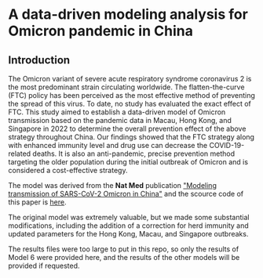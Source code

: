 # A data-driven modeling analysis for Omicron pandemic in China


## Introduction

The Omicron variant of severe acute respiratory syndrome coronavirus 2 is the most predominant strain circulating worldwide. The flatten-the-curve (FTC) policy has been perceived as the most effective method of preventing the spread of this virus. To date, no study has evaluated the exact effect of FTC.  This study aimed to establish a data-driven model of Omicron transmission based on the pandemic data in Macau, Hong Kong, and Singapore in 2022 to determine the overall prevention effect of the above strategy throughout China. Our findings showed that the FTC strategy along with enhanced immunity level and drug use can decrease the COVID-19-related deaths. It is also an anti-pandemic, precise prevention method targeting the older population during the initial outbreak of Omicron and is considered a cost-effective strategy.

The model was derived from the __Nat Med__ publication ["Modeling transmission of SARS-CoV-2 Omicron in China"](https://www.nature.com/articles/s41591-022-01855-7) and the scource code of this paper is [here](https://github.com/DXW-sola1015/Model_Omicron_China).

The original model was extremely valuable, but we made some substantial modifications, including the addition of a correction for herd immunity and updated parameters for the Hong Kong, Macau, and Singapore outbreaks.

The results files were too large to put in this repo, so only the results of Model 6 were provided here, and the results of the other models will be provided if requested.
